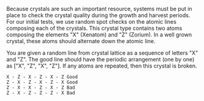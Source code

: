 Because crystals are such an important resource, systems must be put in place to check the crystal quality during
the growth and harvest periods. For our initial tests, we use random spot checks on the atomic lines composing each
of the crystals. This crystal type contains two atoms composing the elements "X" (Xenatom) and "Z" (Zorium). In a
well grown crystal, these atoms should alternate down the atomic line.

You are given a random line from crystal lattice as a sequence of letters "X" and "Z". The good line should have the
periodic arrangement (one by one) as ["X", "Z", "X", "Z"]. If any atoms are repeated, then this crystal is broken.

```
X - Z - X - Z - X - Z Good
Z - X - Z - X - Z - X Good
Z - X - X - Z - X - Z Bad
Z - X - Z - Z - Z - X Bad
```
